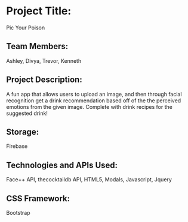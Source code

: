 # Project Title:
 Pic Your Poison

## Team Members:
 Ashley, Divya, Trevor, Kenneth

## Project Description:
 A fun app that allows users to upload an image, and then through facial recognition get a drink recommendation based off of the the perceived emotions from the given image. Complete with drink recipes for the suggested drink! 

## Storage:
 Firebase

## Technologies and APIs Used:
 Face++ API, thecocktaildb API, HTML5, Modals, Javascript, Jquery

## CSS Framework:
 Bootstrap